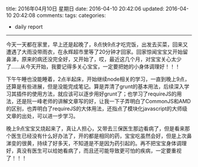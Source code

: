 title: 2016年04月10日 星期日
date: 2016-04-10 20:42:06
updated: 2016-04-10 20:42:08
comments: 
tags:
categories:
- daily report

---

今天一天都在家里，早上还是起晚了，8点快9点才吃完饭，出发去买菜，回来又遭遇了大雨没带雨衣，在永辉超市里等了20分钟才回家。回家惊闻宝宝又开始留鼻涕，原来的病还没完全好，又开始了，哎，最近这几个月，对宝宝关心太少了......从今天开始，我要记得多关心宝宝，一定要把她的小身体调理好！！！

下午午睡也没能睡着，2点半起床，开始继续node相关的学习，一直到晚上9点，还算是有些进展，但是没能完成笔记。算是弄清了grunt的基本用法，后续深入学习其插件的使用方法，就应该可以逐步用好grunt了；也学习了requireJS的用法，还是阮一峰老师的讲解文章写的好，让我一下子弄明白了CommonJS和AMD的区别，也弄明白了requireJS的大体用法，还指点了模块化javascript的大师级文章的出处，可以进一步学习。

晚上9点宝宝又烧起来了，真让人担心，又带去三保医生那边看病了，但是看来那个医生已经没有什么好办法了，开的都是相同的药，宝宝吃虽然会好，但是上次鼻涕变的很黄，持续了好多天，不知道是不是因为药引起的。再不把宝宝身体调理好，真没有医生可以给她看病了，而且还可能导致更可怕的疾病，一定要重视了！！！